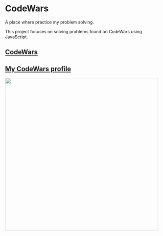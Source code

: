 # CodeWars
A place where practice my problem solving. 
  
This project focuses on solving problems found on CodeWars using JavaScript.

## [CodeWars](https://www.codewars.com)  
## [My CodeWars profile](https://www.codewars.com/users/JamesHarrisonZa)

<a name="my codewars profile">[<img src="https://www.qualified.io/shared/images/codewars-black-large-24a9d355.png" width="500px" />](https://www.codewars.com/users/JamesHarrisonZa)</a> 